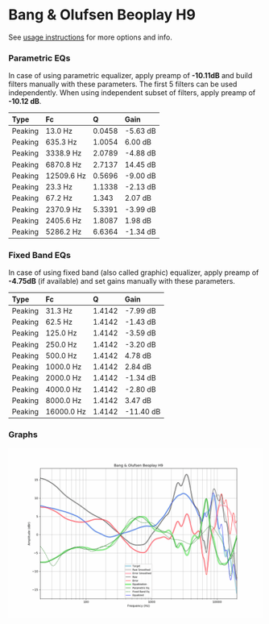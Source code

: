 # Bang & Olufsen Beoplay H9
See [usage instructions](https://github.com/jaakkopasanen/AutoEq#usage) for more options and info.

### Parametric EQs
In case of using parametric equalizer, apply preamp of **-10.11dB** and build filters manually
with these parameters. The first 5 filters can be used independently.
When using independent subset of filters, apply preamp of **-10.12 dB**.

| Type    | Fc         |      Q | Gain     |
|:--------|:-----------|:-------|:---------|
| Peaking | 13.0 Hz    | 0.0458 | -5.63 dB |
| Peaking | 635.3 Hz   | 1.0054 | 6.00 dB  |
| Peaking | 3338.9 Hz  | 2.0789 | -4.88 dB |
| Peaking | 6870.8 Hz  | 2.7137 | 14.45 dB |
| Peaking | 12509.6 Hz | 0.5696 | -9.00 dB |
| Peaking | 23.3 Hz    | 1.1338 | -2.13 dB |
| Peaking | 67.2 Hz    | 1.343  | 2.07 dB  |
| Peaking | 2370.9 Hz  | 5.3391 | -3.99 dB |
| Peaking | 2405.6 Hz  | 1.8087 | 1.98 dB  |
| Peaking | 5286.2 Hz  | 6.6364 | -1.34 dB |

### Fixed Band EQs
In case of using fixed band (also called graphic) equalizer, apply preamp of **-4.75dB**
(if available) and set gains manually with these parameters.

| Type    | Fc         |      Q | Gain      |
|:--------|:-----------|:-------|:----------|
| Peaking | 31.3 Hz    | 1.4142 | -7.99 dB  |
| Peaking | 62.5 Hz    | 1.4142 | -1.43 dB  |
| Peaking | 125.0 Hz   | 1.4142 | -3.59 dB  |
| Peaking | 250.0 Hz   | 1.4142 | -3.20 dB  |
| Peaking | 500.0 Hz   | 1.4142 | 4.78 dB   |
| Peaking | 1000.0 Hz  | 1.4142 | 2.84 dB   |
| Peaking | 2000.0 Hz  | 1.4142 | -1.34 dB  |
| Peaking | 4000.0 Hz  | 1.4142 | -2.80 dB  |
| Peaking | 8000.0 Hz  | 1.4142 | 3.47 dB   |
| Peaking | 16000.0 Hz | 1.4142 | -11.40 dB |

### Graphs
![](./Bang%20&%20Olufsen%20Beoplay%20H9.png)